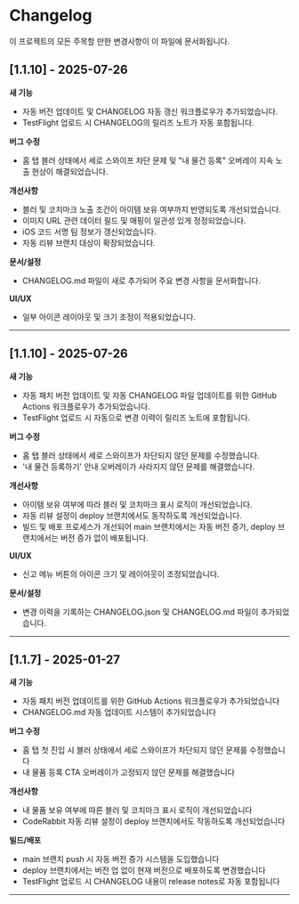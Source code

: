 # Changelog

이 프로젝트의 모든 주목할 만한 변경사항이 이 파일에 문서화됩니다.

## [1.1.10] - 2025-07-26

**새 기능**
- 자동 버전 업데이트 및 CHANGELOG 자동 갱신 워크플로우가 추가되었습니다.
- TestFlight 업로드 시 CHANGELOG의 릴리즈 노트가 자동 포함됩니다.

**버그 수정**
- 홈 탭 블러 상태에서 세로 스와이프 차단 문제 및 \"내 물건 등록\" 오버레이 지속 노출 현상이 해결되었습니다.

**개선사항**
- 블러 및 코치마크 노출 조건이 아이템 보유 여부까지 반영되도록 개선되었습니다.
- 이미지 URL 관련 데이터 필드 및 매핑이 일관성 있게 정정되었습니다.
- iOS 코드 서명 팀 정보가 갱신되었습니다.
- 자동 리뷰 브랜치 대상이 확장되었습니다.

**문서/설정**
- CHANGELOG.md 파일이 새로 추가되어 주요 변경 사항을 문서화합니다.

**UI/UX**
- 일부 아이콘 레이아웃 및 크기 조정이 적용되었습니다.

---

## [1.1.10] - 2025-07-26

**새 기능**
- 자동 패치 버전 업데이트 및 자동 CHANGELOG 파일 업데이트를 위한 GitHub Actions 워크플로우가 추가되었습니다.
- TestFlight 업로드 시 자동으로 변경 이력이 릴리즈 노트에 포함됩니다.

**버그 수정**
- 홈 탭 블러 상태에서 세로 스와이프가 차단되지 않던 문제를 수정했습니다.
- '내 물건 등록하기' 안내 오버레이가 사라지지 않던 문제를 해결했습니다.

**개선사항**
- 아이템 보유 여부에 따라 블러 및 코치마크 표시 로직이 개선되었습니다.
- 자동 리뷰 설정이 deploy 브랜치에서도 동작하도록 개선되었습니다.
- 빌드 및 배포 프로세스가 개선되어 main 브랜치에서는 자동 버전 증가, deploy 브랜치에서는 버전 증가 없이 배포됩니다.

**UI/UX**
- 신고 메뉴 버튼의 아이콘 크기 및 레이아웃이 조정되었습니다.

**문서/설정**
- 변경 이력을 기록하는 CHANGELOG.json 및 CHANGELOG.md 파일이 추가되었습니다.

---

## [1.1.7] - 2025-01-27

**새 기능**
- 자동 패치 버전 업데이트를 위한 GitHub Actions 워크플로우가 추가되었습니다
- CHANGELOG.md 자동 업데이트 시스템이 추가되었습니다

**버그 수정**
- 홈 탭 첫 진입 시 블러 상태에서 세로 스와이프가 차단되지 않던 문제를 수정했습니다
- 내 물품 등록 CTA 오버레이가 고정되지 않던 문제를 해결했습니다

**개선사항**
- 내 물품 보유 여부에 따른 블러 및 코치마크 표시 로직이 개선되었습니다
- CodeRabbit 자동 리뷰 설정이 deploy 브랜치에서도 작동하도록 개선되었습니다

**빌드/배포**
- main 브랜치 push 시 자동 버전 증가 시스템을 도입했습니다
- deploy 브랜치에서는 버전 업 없이 현재 버전으로 배포하도록 변경했습니다
- TestFlight 업로드 시 CHANGELOG 내용이 release notes로 자동 포함됩니다

---

